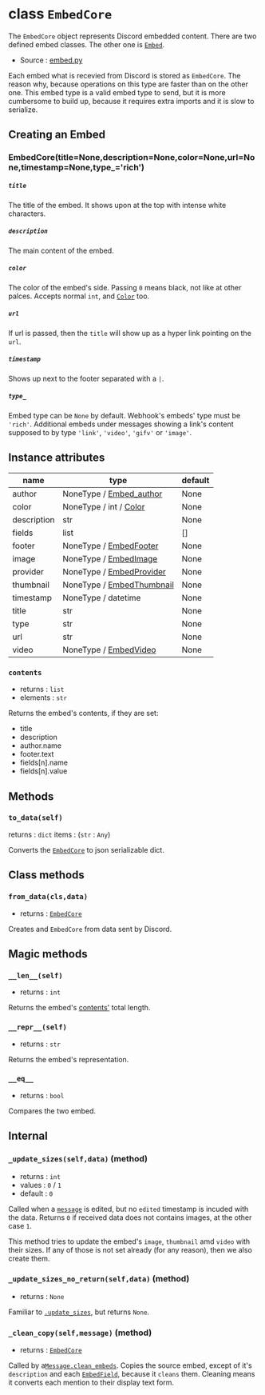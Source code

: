 # class `EmbedCore`

The `EmbedCore` object represents Discord embedded content. There are two defined
embed classes. The other one is [`Embed`](Embed.md).

- Source : [embed.py](https://github.com/HuyaneMatsu/hata/blob/master/hata/discord/embed.py)

Each embed what is recevied from Discord is stored as `EmbedCore`. The reason
why, because operations on this type are faster than on the other one. This
embed type is a valid embed type to send, but it is more cumbersome to build up,
because it requires extra imports and it is slow to serialize.

## Creating an Embed

### EmbedCore(title=None,description=None,color=None,url=None,timestamp=None,type_='rich')

##### `title`

The title of the embed. It shows upon at the top with intense white characters.

##### `description`

The main content of the embed.

##### `color`

The color of the embed's side. Passing `0` means black, not like at other
palces. Accepts normal `int`, and [`Color`](Color.md) too.

##### `url`

If url is passed, then the `title` will show up as a hyper link
pointing on the `url`.

##### `timestamp`

Shows up next to the footer separated with a `|`.

##### `type_`

Embed type can be `None` by default. Webhook's embeds' type must be `'rich'`.
Additional embeds under messages showing a link's content supposed to by type
`'link'`, `'video'`, `'gifv'` or `'image'`.

## Instance attributes

| name          | type                                              | default   |
|---------------|---------------------------------------------------|-----------|
| author        | NoneType / [Embed_author](EmbedAuthor.md)         | None      |
| color         | NoneType / int / [Color](Color.md)                | None      |
| description   | str                                               | None      |
| fields        | list                                              | []        |
| footer        | NoneType / [EmbedFooter](EmbedFooter.md)          | None      |
| image         | NoneType / [EmbedImage](EmbedImage.md)            | None      |
| provider      | NoneType / [EmbedProvider](EmbedProvider.md)      | None      |
| thumbnail     | NoneType / [EmbedThumbnail](EmbedThumbnail.md)    | None      |
| timestamp     | NoneType / datetime                               | None      |
| title         | str                                               | None      |
| type          | str                                               | None      |
| url           | str                                               | None      |
| video         | NoneType / [EmbedVideo](EmbedVideo.md)            | None      |

### `contents`

- returns : `list`
- elements : `str`

Returns the embed's contents, if they are set:
- title
- description
- author.name
- footer.text
- fields\[n\].name
- fields\[n\].value

## Methods

### `to_data(self)`

returns : `dict`
items : (`str` : `Any`)

Converts the [`EmbedCore`](EmbedCore.md) to json serializable dict.

## Class methods

### `from_data(cls,data)`

- returns : [`EmbedCore`](EmbedCore.md)

Creates and `EmbedCore` from data sent by Discord.

## Magic methods

### `__len__(self)`

- returns : `int`

Returns the embed's [contents'](#contents) total length.

### `__repr__(self)`

- returns : `str`

Returns the embed's representation.

### `__eq__`

- returns : `bool`

Compares the two embed.

## Internal

### `_update_sizes(self,data)` (method)

- returns : `int`
- values : `0` / `1`
- default : `0`

Called when a [`message`](Message.md) is edited, but no `edited` timestamp is
incuded with the data. Returns `0` if received data does not contains images,
at the other case `1`.

This method tries to update the embed's `image`, `thumbnail` amd `video` with
their sizes. If any of those is not set already (for any reason), then we also
create them.

### `_update_sizes_no_return(self,data)` (method)

- returns : `None`

Familiar to [`.update_sizes`](#_update_sizesselfdata-method), but returns
`None`.

### `_clean_copy(self,message)` (method)

- returns : [`EmbedCore`](EmbedCore.md)

Called by a[`Message.clean_embeds`](Message.md#clean_embeds). Copies the source
embed, except of it's `description` and each [`EmbedField`](EmbedField.md),
because it `cleans` them. Cleaning means it converts each mention to their
display text form.

